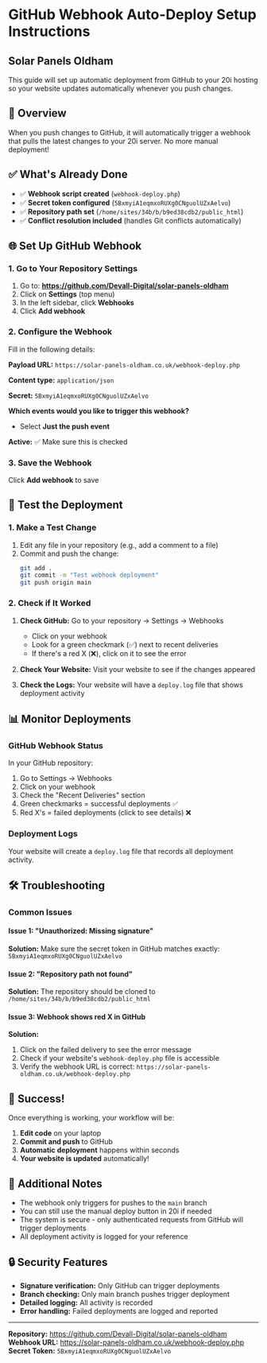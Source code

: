 # GitHub Webhook Auto-Deploy Setup Instructions
## Solar Panels Oldham

This guide will set up automatic deployment from GitHub to your 20i hosting so your website updates automatically whenever you push changes.

## 🚀 Overview

When you push changes to GitHub, it will automatically trigger a webhook that pulls the latest changes to your 20i server. No more manual deployment!

## ✅ What's Already Done

- ✅ **Webhook script created** (`webhook-deploy.php`)
- ✅ **Secret token configured** (`5BxmyiA1eqmxoRUXg0CNguolUZxAelvo`)
- ✅ **Repository path set** (`/home/sites/34b/b/b9ed38cdb2/public_html`)
- ✅ **Conflict resolution included** (handles Git conflicts automatically)

## 🌐 Set Up GitHub Webhook

### 1. Go to Your Repository Settings

1. Go to: **https://github.com/Devall-Digital/solar-panels-oldham**
2. Click on **Settings** (top menu)
3. In the left sidebar, click **Webhooks**
4. Click **Add webhook**

### 2. Configure the Webhook

Fill in the following details:

**Payload URL:** `https://solar-panels-oldham.co.uk/webhook-deploy.php`

**Content type:** `application/json`

**Secret:** `5BxmyiA1eqmxoRUXg0CNguolUZxAelvo`

**Which events would you like to trigger this webhook?**
- Select **Just the push event**

**Active:** ✅ Make sure this is checked

### 3. Save the Webhook

Click **Add webhook** to save

## 🎯 Test the Deployment

### 1. Make a Test Change

1. Edit any file in your repository (e.g., add a comment to a file)
2. Commit and push the change:
   ```bash
   git add .
   git commit -m "Test webhook deployment"
   git push origin main
   ```

### 2. Check if It Worked

1. **Check GitHub:** Go to your repository → Settings → Webhooks
   - Click on your webhook
   - Look for a green checkmark (✅) next to recent deliveries
   - If there's a red X (❌), click on it to see the error

2. **Check Your Website:** Visit your website to see if the changes appeared

3. **Check the Logs:** Your website will have a `deploy.log` file that shows deployment activity

## 📊 Monitor Deployments

### GitHub Webhook Status

In your GitHub repository:
1. Go to Settings → Webhooks
2. Click on your webhook
3. Check the "Recent Deliveries" section
4. Green checkmarks = successful deployments ✅
5. Red X's = failed deployments (click to see details) ❌

### Deployment Logs

Your website will create a `deploy.log` file that records all deployment activity.

## 🛠️ Troubleshooting

### Common Issues

#### Issue 1: "Unauthorized: Missing signature"
**Solution:** Make sure the secret token in GitHub matches exactly: `5BxmyiA1eqmxoRUXg0CNguolUZxAelvo`

#### Issue 2: "Repository path not found"
**Solution:** The repository should be cloned to `/home/sites/34b/b/b9ed38cdb2/public_html`

#### Issue 3: Webhook shows red X in GitHub
**Solution:** 
1. Click on the failed delivery to see the error message
2. Check if your website's `webhook-deploy.php` file is accessible
3. Verify the webhook URL is correct: `https://solar-panels-oldham.co.uk/webhook-deploy.php`

## 🎉 Success!

Once everything is working, your workflow will be:

1. **Edit code** on your laptop
2. **Commit and push** to GitHub
3. **Automatic deployment** happens within seconds
4. **Your website is updated** automatically!

## 📝 Additional Notes

- The webhook only triggers for pushes to the `main` branch
- You can still use the manual deploy button in 20i if needed
- The system is secure - only authenticated requests from GitHub will trigger deployments
- All deployment activity is logged for your reference

## 🔒 Security Features

- **Signature verification:** Only GitHub can trigger deployments
- **Branch checking:** Only main branch pushes trigger deployment
- **Detailed logging:** All activity is recorded
- **Error handling:** Failed deployments are logged and reported

---

**Repository:** https://github.com/Devall-Digital/solar-panels-oldham  
**Webhook URL:** https://solar-panels-oldham.co.uk/webhook-deploy.php  
**Secret Token:** `5BxmyiA1eqmxoRUXg0CNguolUZxAelvo` 